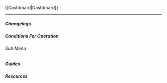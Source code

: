 [[Dashboard|Dashboard]]

---
##### Changelogs


##### Conditions For Operation
###### Sub Menu

##### Guides

##### Resources
